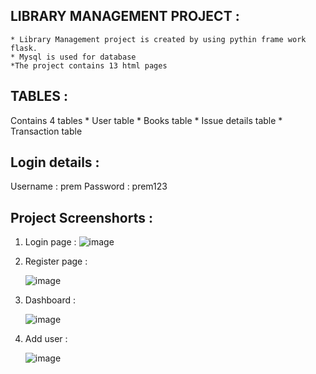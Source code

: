 LIBRARY MANAGEMENT PROJECT :
--------------------------------------------
    * Library Management project is created by using pythin frame work flask.
    * Mysql is used for database
    *The project contains 13 html pages

TABLES :
--------------------
Contains 4 tables
    * User table
    * Books table
    * Issue details table
    * Transaction table
    
Login details :
-----------------------
Username : prem
Password : prem123

Project Screenshorts :
----------------------------

1. Login page :
    ![image](https://github.com/Harikrish03/flask_project/assets/90674350/44f64d5e-a403-4d77-996d-60ba91b9439b)
   
2. Register page :

   ![image](https://github.com/Harikrish03/flask_project/assets/90674350/d46b6b7b-c72c-4c5d-9abf-b9f777257d68)
   
4. Dashboard :

   ![image](https://github.com/Harikrish03/flask_project/assets/90674350/55770257-65a8-44da-86eb-d8c20f1280df)

5. Add user :

   ![image](https://github.com/Harikrish03/flask_project/assets/90674350/5e44df26-02d4-44bb-a4f2-7817e661c711)




